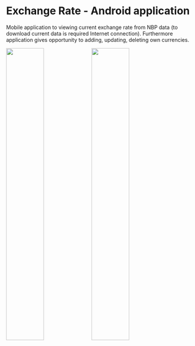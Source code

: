 # Exchange Rate - Android application

Mobile application to viewing current exchange rate from NBP data (to download current data is required Internet connection). Furthermore application gives opportunity to adding, updating, deleting own currencies. 

<img src="https://user-images.githubusercontent.com/25122911/46469703-7d101400-c7d4-11e8-8b9e-45e1d72fffc3.png" width="45%" heigth="45%">  <img src="https://user-images.githubusercontent.com/25122911/46469981-59999900-c7d5-11e8-90ea-a64905db7740.png" width="45%" heigth="45%">

